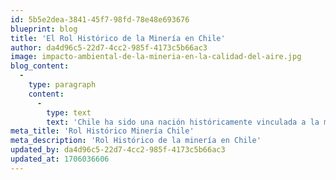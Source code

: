 ```yaml
---
id: 5b5e2dea-3841-45f7-98fd-78e48e693676
blueprint: blog
title: 'El Rol Histórico de la Minería en Chile'
author: da4d96c5-22d7-4cc2-985f-4173c5b66ac3
image: impacto-ambiental-de-la-mineria-en-la-calidad-del-aire.jpg
blog_content:
  -
    type: paragraph
    content:
      -
        type: text
        text: 'Chile ha sido una nación históricamente vinculada a la minería. Desde la época precolombina hasta la actualidad, la extracción de minerales ha desempeñado un papel crucial en el desarrollo económico del país. Esta entrada explorará cómo la minería ha evolucionado a lo largo del tiempo, destacando hitos y contribuciones significativas.'
meta_title: 'Rol Histórico Minería Chile'
meta_description: 'Rol Histórico de la minería en Chile'
updated_by: da4d96c5-22d7-4cc2-985f-4173c5b66ac3
updated_at: 1706036606
---
```

